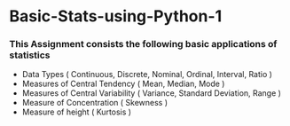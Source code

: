 # Basic-Stats-using-Python-1

### This Assignment consists the following basic applications of statistics
- Data Types 
    ( Continuous, Discrete, Nominal, Ordinal, Interval, Ratio )
- Measures of Central Tendency
    ( Mean, Median, Mode )
- Measures of Central Variability 
    ( Variance, Standard Deviation, Range )
- Measure of Concentration
    ( Skewness )
- Measure of height
    ( Kurtosis )
    
    
